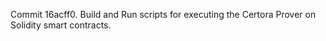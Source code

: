 Commit 16acff0.                    Build and Run scripts for executing the Certora Prover on Solidity smart contracts.